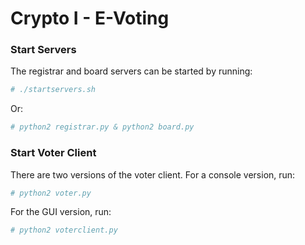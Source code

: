 # Crypto I - E-Voting

### Start Servers

The registrar and board servers can be started by running:

```bash
# ./startservers.sh
```

Or:

```bash
# python2 registrar.py & python2 board.py
```

### Start Voter Client

There are two versions of the voter client. For a console version, run:

```bash
# python2 voter.py
```

For the GUI version, run:

```bash
# python2 voterclient.py
```
